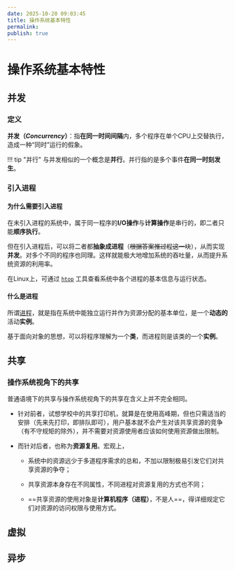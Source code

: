 ```yaml
---
date: 2025-10-20 09:03:45
title: 操作系统基本特性
permalink: 
publish: true
---
```


# 操作系统基本特性

## 并发

### 定义

**并发（*Concurrency*）**：指**在同一时间间隔**内，多个程序在单个CPU上交替执行，造成一种“同时”运行的假象。

!!! tip "并行"
    与并发相似的一个概念是**并行**。并行指的是多个事件**在同一时刻发生**。

### 引入进程

#### 为什么需要引入进程

在未引入进程的系统中，属于同一程序的**I/O操作**与**计算操作**是串行的，即二者只能**顺序执行**。

但在引入进程后，可以将二者都**抽象成进程**（~~根据答案推过程这一块~~），从而实现**并发**。对多个不同的程序也同理。这样就能极大地增加系统的吞吐量，从而提升系统资源的利用率。

在Linux上，可通过 [`htop`](../tools/linux/htop.md) 工具查看系统中各个进程的基本信息与运行状态。

#### 什么是进程

所谓[进程](process.md)，就是指在系统中能独立运行并作为资源分配的基本单位，是一个**动态的**活动**实例**。

基于面向对象的思想，可以将程序理解为一个**类**，而进程则是该类的一个**实例**。

## 共享

### 操作系统视角下的共享

普通语境下的共享与操作系统视角下的共享在含义上并不完全相同。

- 针对前者，试想学校中的共享打印机，就算是在使用高峰期，但也只需适当的安排（先来先打印，即排队即可），用户基本就不会产生对该共享资源的竞争（有不守规矩的除外），并不需要对资源使用者应该如何使用资源做出限制。

- 而针对后者，也称为**资源复用**。宏观上，

    - 系统中的资源远少于多道程序需求的总和，不加以限制极易引发它们对共享资源的争夺；

    - 共享资源本身存在不同属性，不同进程对资源复用的方式也不同；

    - ==共享资源的使用对象是**计算机程序（进程）**，不是人==，得详细规定它们对资源的访问权限与使用方式。

## 虚拟

## 异步